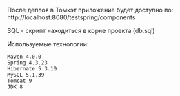 После деплоя в Томкэт приложение будет доступно по:
 http://localhost:8080/testspring/components


SQL - скрипт находиться в корне проекта (db.sql)

Используемые технологии:

    Maven 4.0.0
    Spring 4.3.23
    Hibernate 5.3.10
    MySQL 5.1.39
	Tomcat 9
    JDK 8

